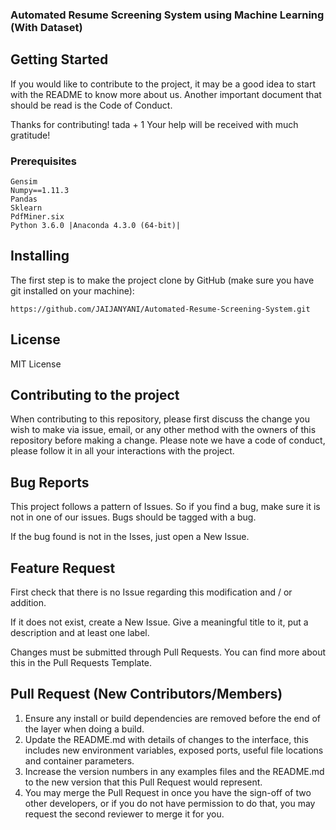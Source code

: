 ### Automated Resume Screening System using Machine Learning (With Dataset)


## Getting Started


If you would like to contribute to the project, it may be a good idea to start with the README to know more about us. Another important document that should be read is the Code of Conduct.

Thanks for contributing! tada + 1 Your help will be received with much gratitude!

### Prerequisites

	Gensim
	Numpy==1.11.3
	Pandas
	Sklearn
	PdfMiner.six
	Python 3.6.0 |Anaconda 4.3.0 (64-bit)|

## Installing


The first step is to make the project clone by GitHub (make sure you have git installed on your machine):

``https://github.com/JAIJANYANI/Automated-Resume-Screening-System.git``


## License
 MIT License

## Contributing to the project

When contributing to this repository, please first discuss the change you wish to make via issue,
email, or any other method with the owners of this repository before making a change. 
Please note we have a code of conduct, please follow it in all your interactions with the project.

## Bug Reports

This project follows a pattern of Issues. So if you find a bug, make sure it is not in one of our issues. Bugs should be tagged with a bug.

If the bug found is not in the Isses, just open a New Issue.

## Feature Request

First check that there is no Issue regarding this modification and / or addition.

If it does not exist, create a New Issue. Give a meaningful title to it, put a description and at least one label.

Changes must be submitted through Pull Requests. You can find more about this in the Pull Requests Template.

## Pull Request (New Contributors/Members)

1. Ensure any install or build dependencies are removed before the end of the layer when doing a 
   build.
2. Update the README.md with details of changes to the interface, this includes new environment 
   variables, exposed ports, useful file locations and container parameters.
3. Increase the version numbers in any examples files and the README.md to the new version that this
   Pull Request would represent.
4. You may merge the Pull Request in once you have the sign-off of two other developers, or if you 
   do not have permission to do that, you may request the second reviewer to merge it for you.

